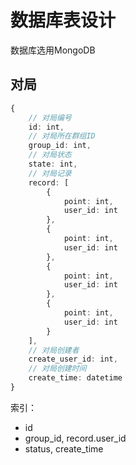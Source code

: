# 数据库表设计

数据库选用MongoDB

## 对局

```typescript
{
    // 对局编号
    id: int,
    // 对局所在群组ID
    group_id: int,
    // 对局状态
    state: int,
    // 对局记录
    record: [
        {
            point: int,
            user_id: int
        }, 
        {
            point: int,
            user_id: int
        },
        {
            point: int,
            user_id: int
        }, 
        {
            point: int,
            user_id: int
        }
    ],
    // 对局创建者
    create_user_id: int,
    // 对局创建时间
    create_time: datetime
}
```

索引：

- id
- group_id, record.user_id
- status, create_time
